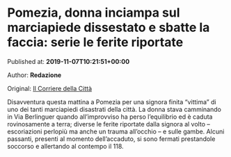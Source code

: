 
# Pomezia, donna inciampa sul marciapiede dissestato e sbatte la faccia: serie le ferite riportate

Published at: **2019-11-07T10:21:51+00:00**

Author: **Redazione**

Original: [Il Corriere della Città](https://www.ilcorrieredellacitta.com/news/pomezia-donna-inciampa-sul-marciapiede-dissestato-e-sbatte-la-faccia-serie-le-ferite-riportate.html)

Disavventura questa mattina a Pomezia per una signora finita “vittima” di uno dei tanti marciapiedi disastrati della città. La donna stava camminando in Via Berlinguer quando all’improvviso ha perso l’equilibrio ed è caduta rovinosamente a terra; diverse le ferite riportate dalla signora al volto – escoriazioni perlopiù ma anche un trauma all’occhio – e sulle gambe. Alcuni passanti, presenti al momento dell’accaduto, si sono fermati prestandole soccorso e allertando al contempo il 118.
 
